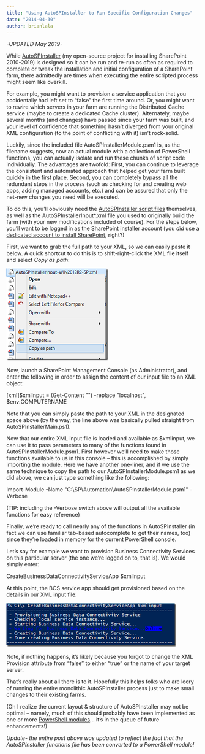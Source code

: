 ```yaml
---
title: "Using AutoSPInstaller to Run Specific Configuration Changes"
date: "2014-04-30"
author: brianlala
---
```


_\-UPDATED May 2019-_

While [AutoSPInstaller](https://autospinstaller.com) (my open-source project for installing SharePoint 2010-2019) is designed so it can be run and re-run as often as required to complete or tweak the installation and initial configuration of a SharePoint farm, there admittedly are times when executing the entire scripted process might seem like overkill.

For example, you might want to provision a service application that you accidentally had left set to “false” the first time around. Or, you might want to rewire which servers in your farm are running the Distributed Cache service (maybe to create a dedicated Cache cluster). Alternately, maybe several months (and changes) have passed since your farm was built, and your level of confidence that something hasn’t diverged from your original XML configuration (to the point of conflicting with it) isn’t rock-solid.

Luckily, since the included file AutoSPInstallerModule.psm1 is, as the filename suggests, now an actual module with a collection of PowerShell functions, you can actually isolate and run these chunks of script code individually. The advantages are twofold: First, you can continue to leverage the consistent and automated approach that helped get your farm built quickly in the first place. Second, you can completely bypass all the redundant steps in the process (such as checking for and creating web apps, adding managed accounts, etc.) and can be assured that only the net-new changes you need will be executed.

To do this, you’ll obviously need the [AutoSPInstaller script files](https://github.com/brianlala/autospinstaller) themselves, as well as the AutoSPInstallerInput\*.xml file you used to originally build the farm (with your new modifications included of course). For the steps below, you’ll want to be logged in as the SharePoint installer account (you _did_ use a [dedicated account to install SharePoint](http://absolute-sharepoint.com/2013/01/sharepoint-2013-service-accounts-best-practices-explained.html), right?)

First, we want to grab the full path to your XML, so we can easily paste it below. A quick shortcut to do this is to shift-right-click the XML file itself and select _Copy as path_:

[![image](images/image_thumb.png "image")](http://spinsiders.com/brianlala/files/2014/04/image.png)

Now, launch a SharePoint Management Console (as Administrator), and enter the following in order to assign the content of our input file to an XML object:

\[xml\]$xmlinput = (Get-Content "<path to your XML file which you can just paste here>") -replace "localhost", $env:COMPUTERNAME

Note that you can simply paste the path to your XML in the designated space above (by the way, the line above was basically pulled straight from AutoSPInstallerMain.ps1).

Now that our entire XML input file is loaded and available as $xmlinput, we can use it to pass parameters to many of the functions found in AutoSPInstallerModule.psm1. First however we’ll need to make those functions available to us in this console – this is accomplished by simply importing the module. Here we have another one-liner, and if we use the same technique to copy the path to our AutoSPInstallerModule.psm1 as we did above, we can just type something like the following:

Import-Module -Name "C:\\SP\\Automation\\AutoSPInstallerModule.psm1" -Verbose

(TIP: including the -Verbose switch above will output all the available functions for easy reference)

Finally, we’re ready to call nearly any of the functions in AutoSPInstaller (in fact we can use familiar tab-based autocomplete to get their names, too) since they’re loaded in memory for the current PowerShell console.

Let’s say for example we want to provision Business Connectivity Services on this particular server (the one we’re logged on to, that is). We would simply enter:

CreateBusinessDataConnectivityServiceApp $xmlinput

At this point, the BCS service app should get provisioned based on the details in our XML input file:

[![image](images/image_thumb1.png "image")](http://spinsiders.com/brianlala/files/2014/04/image1.png)

Note, if nothing happens, it’s likely because you forgot to change the XML Provision attribute from “false” to either “true” or the name of your target server.

That’s really about all there is to it. Hopefully this helps folks who are leery of running the entire monolithic AutoSPInstaller process just to make small changes to their existing farms.

(Oh I realize the current layout & structure of AutoSPInstaller may not be optimal – namely, much of this should probably have been implemented as one or more [PowerShell modules](http://technet.microsoft.com/en-us/library/hh847804.aspx)… it’s in the queue of future enhancements!)

_Update- the entire post above was updated to reflect the fact that the AutoSPInstaller functions file has been converted to a PowerShell module!_
